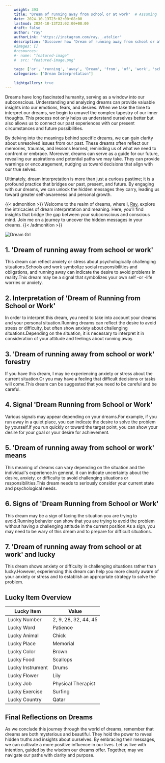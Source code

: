 ```yaml
---
    weight: 393
    title: "Dream of running away from school or at work"  # Assuming 'title' column exists
    date: 2024-10-13T23:02:00+08:00
    lastmod: 2024-10-13T23:02:00+08:00
    draft: false
    author: "ray"
    authorLink: "https://instagram.com/ray._.atelier"
    description: "Discover how 'Dream of running away from school or at work' can interpret your future and uncover its significant meanings in your life."
    #images: []
    #resources:
    #- name: "featured-image"
    #  src: "featured-image.png"
    
    tags: ['or', 'running', 'away', 'Dream', 'from', 'of', 'work', 'school', 'at']
    categories: ["Dream Interpretation"]
    
    lightgallery: true
---
```

    
Dreams have long fascinated humanity, serving as a window into our subconscious. Understanding and analyzing dreams can provide valuable insights into our emotions, fears, and desires. When we take the time to interpret our dreams, we begin to unravel the complex tapestry of our inner thoughts. This process not only helps us understand ourselves better but also allows us to connect our past experiences with our present circumstances and future possibilities.

By delving into the meanings behind specific dreams, we can gain clarity about unresolved issues from our past. These dreams often reflect our memories, traumas, and lessons learned, reminding us of what we need to confront or embrace. Moreover, dreams can serve as a guide for our future, revealing our aspirations and potential paths we may take. They can provide warnings or encouragement, nudging us toward decisions that align with our true selves.

Ultimately, dream interpretation is more than just a curious pastime; it is a profound practice that bridges our past, present, and future. By engaging with our dreams, we can unlock the hidden messages they carry, leading us toward greater self-awareness and personal growth.

{{< admonition >}}
Welcome to the realm of dreams, where I, [Ray](https://instagram.com/ray._.atelier), explore the intricacies of dream interpretation and meaning. Here, you’ll find insights that bridge the gap between your subconscious and conscious mind. Join me on a journey to uncover the hidden messages in your dreams.
{{< /admonition >}}

![Dream Grl](https://cdn.pixabay.com/photo/2017/11/02/03/35/gothic-2910057_1280.jpg "Dream Grl")

## 1. 'Dream of running away from school or work'
This dream can reflect anxiety or stress about psychologically challenging situations.Schools and work symbolize social responsibilities and obligations, and running away can indicate the desire to avoid problems in reality.This dream may be a signal that symbolizes your own self -or -life worries or anxiety.

## 2. Interpretation of 'Dream of Running from School or Work'
In order to interpret this dream, you need to take into account your dreams and your personal situation.Running dreams can reflect the desire to avoid stress or difficulty, but often show anxiety about challenging situations.Depending on the situation, it is necessary to interpret it in consideration of your attitude and feelings about running away.

## 3. 'Dream of running away from school or work' forestry
If you have this dream, I may be experiencing anxiety or stress about the current situation.Or you may have a feeling that difficult decisions or tasks will come.This dream can be suggested that you need to be careful and be careful.

## 4. Signal 'Dream Running from School or Work'
Various signals may appear depending on your dreams.For example, if you run away in a quiet place, you can indicate the desire to solve the problem by yourself.If you run quickly or toward the target point, you can show your desire for your goal or your desire for achievement.

## 5. 'Dream of running away from school or work' means
This meaning of dreams can vary depending on the situation and the individual's experience.In general, it can indicate uncertainty about the desire, anxiety, or difficulty to avoid challenging situations or responsibilities.This dream needs to seriously consider your current state and psychological needs.

## 6. Signs of 'Dream Running from School or Work'
This dream may be a sign of facing the situation you are trying to avoid.Running behavior can show that you are trying to avoid the problem without having a challenging attitude in the current position.As a sign, you may need to be wary of this dream and to prepare for difficult situations.

## 7. 'Dream of running away from school or at work' and lucky
This dream shows anxiety or difficulty in challenging situations rather than lucky.However, experiencing this dream can help you more clearly aware of your anxiety or stress and to establish an appropriate strategy to solve the problem.

## Lucky Item Overview
| Lucky Item          | Value              |
|---------------|--------------------|
| Lucky Number        | 2, 9, 28, 32, 44, 45  |
| Lucky Word          | Patience |
| Lucky Animal        | Chick |
| Lucky Place         | Memorial     |
| Lucky Color         | Brown     |
| Lucky Food          | Scallops      |
| Lucky Instrument    | Drums |
| Lucky Flower        | Lily    |
| Lucky Job           | Physical Therapist       |
| Lucky Exercise      | Surfing  |
| Lucky Country       | Qatar    |


##  Final Reflections on Dreams

As we conclude this journey through the world of dreams, remember that dreams are both mysterious and beautiful. They hold the power to reveal hidden truths and insights about ourselves. By embracing their messages, we can cultivate a more positive influence in our lives. Let us live with intention, guided by the wisdom our dreams offer. Together, may we navigate our paths with clarity and purpose.
